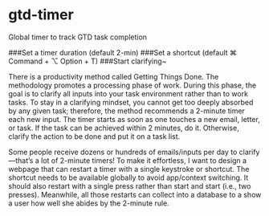 # gtd-timer
Global timer to track GTD task completion

###Set a timer duration (default 2-min)
###Set a shortcut (default ⌘ Command + ⌥ Option + T)
###Start clarifying~

There is a productivity method called Getting Things Done. The methodology promotes a processing phase of work. During this phase, the goal is to clarify all inputs into your task environment rather than to work tasks. To stay in a clarifying mindset, you cannot get too deeply absorbed by any given task; therefore, the method recommends a 2-minute timer each new input. The timer starts as soon as one touches a new email, letter, or task. If the task can be achieved within 2 minutes, do it. Otherwise, clarify the action to be done and put it on a task list.

Some people receive dozens or hundreds of emails/inputs per day to clarify—that’s a lot of 2-minute timers! To make it effortless, I want to design a webpage that can restart a timer with a single keystroke or shortcut. The shortcut needs to be available globally to avoid app/context switching. It should also restart with a single press rather than start and start (i.e., two presses). Meanwhile, all those restarts can collect into a database to a show a user how well she abides by the 2-minute rule. 
